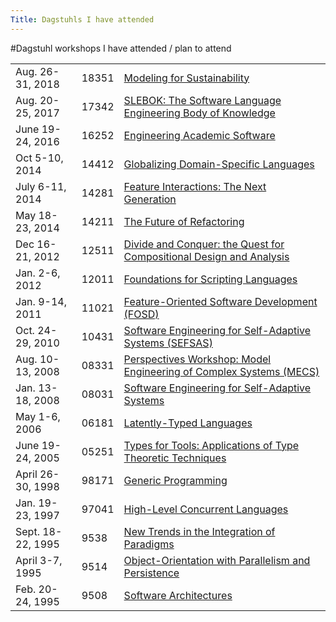 ```yaml
---
Title: Dagstuhls I have attended
---
```


#Dagstuhl workshops I have attended / plan to attend


| | | |
|---|---|---|
|Aug. 26-31, 2018|18351|[Modeling for Sustainability](http://www.dagstuhl.de/18351)
|Aug. 20-25, 2017|17342|[SLEBOK: The Software Language Engineering Body of Knowledge](http://www.dagstuhl.de/17342)
|June 19-24, 2016|16252|[Engineering Academic Software](http://www.dagstuhl.de/16252)
|Oct 5-10, 2014|14412|[Globalizing Domain-Specific Languages](http://www.dagstuhl.de/14412)
|July 6-11, 2014|14281|[Feature Interactions: The Next Generation](http://www.dagstuhl.de/14281)
|May 18-23, 2014|14211|[The Future of Refactoring](http://www.dagstuhl.de/14211)
|Dec 16-21, 2012|12511|[Divide and Conquer: the Quest for Compositional Design and Analysis](http://www.dagstuhl.de/12511/)
|Jan. 2-6, 2012|12011|[Foundations for Scripting Languages](http://www.dagstuhl.de/12011/)
|Jan. 9-14, 2011|11021|[Feature-Oriented Software Development (FOSD)](http://www.dagstuhl.de/11021/)
|Oct. 24-29, 2010|10431|[Software Engineering for Self-Adaptive Systems (SEFSAS)](http://www.dagstuhl.de/10431/)
|Aug. 10-13, 2008|08331|[Perspectives Workshop: Model Engineering of Complex Systems (MECS)](http://www.dagstuhl.de/08331/)
|Jan. 13-18, 2008|08031|[Software Engineering for Self-Adaptive Systems](http://www.dagstuhl.de/08031/)
|May 1-6, 2006|06181|[Latently-Typed Languages](http://www.dagstuhl.de/06181/)
|June 19-24, 2005|05251|[Types for Tools: Applications of Type Theoretic Techniques](http://www.dagstuhl.de/05251/)
|April 26-30, 1998|98171|[Generic Programming](http://www.dagstuhl.de/98171/)
|Jan. 19-23, 1997|97041|[High-Level Concurrent Languages](http://www.dagstuhl.de/97041/)
|Sept. 18-22, 1995|9538|[New Trends in the Integration of Paradigms](http://www.dagstuhl.de/9538/)
|April 3-7, 1995|9514|[Object-Orientation with Parallelism and Persistence](http://www.dagstuhl.de/9514/)
|Feb. 20-24, 1995|9508|[Software Architectures](http://www.dagstuhl.de/9508)
